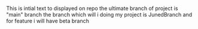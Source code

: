 # 
This is intial text to displayed on repo 
the ultimate branch of project is "main" branch
the branch which will i doing my project is JunedBranch
and for feature i will have beta branch
 
